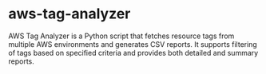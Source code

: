 # aws-tag-analyzer
AWS Tag Analyzer is a Python script that fetches resource tags from multiple AWS environments and generates CSV reports. It supports filtering of tags based on specified criteria and provides both detailed and summary reports.

